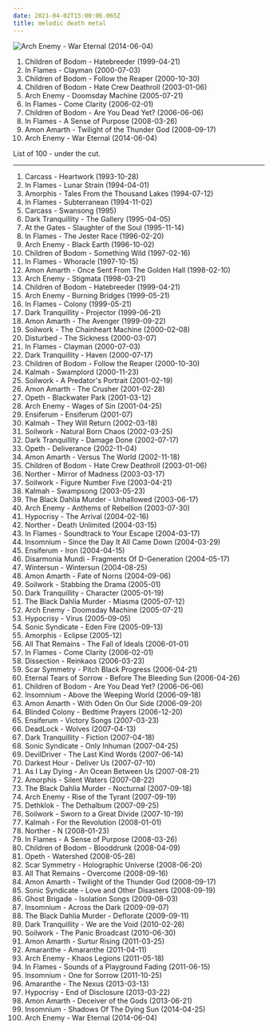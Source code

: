 ```yaml
---
date: 2021-04-02T15:00:06.065Z
title: melodic death metal
---
```

![Arch Enemy - War Eternal (2014-06-04)](http://coverartarchive.org/release/fcf13fb9-6887-42e1-9b80-fd2e8446dff2/15541280931-500.jpg "Arch Enemy - War Eternal (2014-06-04)")
<ol class="albums">
<li data-cover="http://coverartarchive.org/release/704614f7-83f8-498a-b9ff-6ddec53300bf/4264295325-500.jpg" data-tags="melodic death metal" role="button">Children of Bodom - Hatebreeder (1999-04-21)</li>
<li data-cover="https://via.placeholder.com/450" data-tags="melodic death metal" role="button">In Flames - Clayman (2000-07-03)</li>
<li data-cover="https://img.discogs.com/Iuh_3hhVbLW2FRcA4SxICKl_OzA=/fit-in/600x600/filters:strip_icc():format(jpeg):mode_rgb():quality(90)/discogs-images/R-2962012-1310060734.jpeg.jpg" data-tags="melodic death metal" role="button">Children of Bodom - Follow the Reaper (2000-10-30)</li>
<li data-cover="http://coverartarchive.org/release/fa0410bd-35e3-43de-aa19-efa559a485b3/3192372073-500.jpg" data-tags="melodic death metal" role="button">Children of Bodom - Hate Crew Deathroll (2003-01-06)</li>
<li data-cover="http://coverartarchive.org/release/de86fc39-c61d-3c1f-83fa-108827d12872/1991520366-500.jpg" data-tags="melodic death metal" role="button">Arch Enemy - Doomsday Machine (2005-07-21)</li>
<li data-cover="https://via.placeholder.com/450" data-tags="melodic death metal" role="button">In Flames - Come Clarity (2006-02-01)</li>
<li data-cover="http://coverartarchive.org/release/0c087098-f0ef-4291-b12f-55305d11cfc2/28879561332-500.jpg" data-tags="melodic death metal" role="button">Children of Bodom - Are You Dead Yet? (2006-06-06)</li>
<li data-cover="http://coverartarchive.org/release/e67f8da1-88b9-3a9c-be1c-f40dbab896b2/20457737757-500.jpg" data-tags="melodic death metal" role="button">In Flames - A Sense of Purpose (2008-03-26)</li>
<li data-cover="http://coverartarchive.org/release/96cf1767-5939-3713-9986-98979c3bcc1e/14258133969-500.jpg" data-tags="melodic death metal" role="button">Amon Amarth - Twilight of the Thunder God (2008-09-17)</li>
<li data-cover="http://coverartarchive.org/release/fcf13fb9-6887-42e1-9b80-fd2e8446dff2/15541280931-500.jpg" data-tags="melodic death metal, 2014" role="button">Arch Enemy - War Eternal (2014-06-04)</li>
</ol>
List of 100 - under the cut.
<!-- more -->

_________________

<ol class="albums">
<li data-cover="https://via.placeholder.com/450" data-tags="melodic death metal, death metal" role="button">
Carcass - Heartwork (1993-10-28)
</li>
<li data-cover="https://img.discogs.com/dOeD3Q2k__AGbelf1OSXUqmjiAE=/fit-in/600x531/filters:strip_icc():format(jpeg):mode_rgb():quality(90)/discogs-images/R-369844-1494037895-8732.jpeg.jpg" data-tags="melodic death metal" role="button">
In Flames - Lunar Strain (1994-04-01)
</li>
<li data-cover="http://coverartarchive.org/release/c423642b-9374-46c4-aafa-0dc5c4cb92ef/9093569648-500.jpg" data-tags="melodic death metal, death metal" role="button">
Amorphis - Tales From the Thousand Lakes (1994-07-12)
</li>
<li data-cover="https://via.placeholder.com/450" data-tags="melodic death metal" role="button">
In Flames - Subterranean (1994-11-02)
</li>
<li data-cover="https://img.discogs.com/WJi_MLq7YVuRLtv8dV3pfL8z5cM=/fit-in/470x472/filters:strip_icc():format(jpeg):mode_rgb():quality(90)/discogs-images/R-2967566-1374595351-8185.jpeg.jpg" data-tags="death metal, melodic death metal, death n roll" role="button">
Carcass - Swansong (1995)
</li>
<li data-cover="http://coverartarchive.org/release/cd0071fb-eb46-4bc0-85d4-4e049fef9543/1546519941-500.jpg" data-tags="melodic death metal" role="button">
Dark Tranquillity - The Gallery (1995-04-05)
</li>
<li data-cover="http://coverartarchive.org/release/b903e4ba-ec55-442c-91e4-6e0633f163b2/14435078283-500.jpg" data-tags="melodic death metal" role="button">
At the Gates - Slaughter of the Soul (1995-11-14)
</li>
<li data-cover="http://coverartarchive.org/release/57f00186-3de4-4c16-8e3c-8ead0e68f120/7614809777-500.jpg" data-tags="melodic death metal" role="button">
In Flames - The Jester Race (1996-02-20)
</li>
<li data-cover="http://coverartarchive.org/release/179ff65e-2d7e-4071-8e9f-0cb988e17811/5459391048-500.jpg" data-tags="melodic death metal" role="button">
Arch Enemy - Black Earth (1996-10-02)
</li>
<li data-cover="http://coverartarchive.org/release/9ff322ef-5dac-4129-b67a-b101c30efaca/4259294119-500.jpg" data-tags="melodic death metal" role="button">
Children of Bodom - Something Wild (1997-02-16)
</li>
<li data-cover="https://via.placeholder.com/450" data-tags="melodic death metal" role="button">
In Flames - Whoracle (1997-10-15)
</li>
<li data-cover="http://coverartarchive.org/release/b54b9333-5cba-41a4-82bd-9e52ac5b5d63/18272696448-500.jpg" data-tags="melodic death metal" role="button">
Amon Amarth - Once Sent From The Golden Hall (1998-02-10)
</li>
<li data-cover="http://coverartarchive.org/release/e4728dba-1361-4554-8d7f-570f823cbd1d/7847729430-500.jpg" data-tags="melodic death metal" role="button">
Arch Enemy - Stigmata (1998-03-21)
</li>
<li data-cover="http://coverartarchive.org/release/704614f7-83f8-498a-b9ff-6ddec53300bf/4264295325-500.jpg" data-tags="melodic death metal" role="button">
Children of Bodom - Hatebreeder (1999-04-21)
</li>
<li data-cover="https://via.placeholder.com/450" data-tags="melodic death metal" role="button">
Arch Enemy - Burning Bridges (1999-05-21)
</li>
<li data-cover="https://via.placeholder.com/450" data-tags="melodic death metal" role="button">
In Flames - Colony (1999-05-21)
</li>
<li data-cover="http://coverartarchive.org/release/9be26763-808a-48e5-94b2-cbea9fd0b6ea/5877316887-500.jpg" data-tags="melodic death metal" role="button">
Dark Tranquillity - Projector (1999-06-21)
</li>
<li data-cover="http://coverartarchive.org/release/180ea4ec-efcb-3116-8571-74f3ea4d8c54/8541812052-500.jpg" data-tags="melodic death metal" role="button">
Amon Amarth - The Avenger (1999-09-22)
</li>
<li data-cover="http://coverartarchive.org/release/6eb06d29-9372-4d61-b159-28f19494af69/7778769788-500.jpg" data-tags="melodic death metal" role="button">
Soilwork - The Chainheart Machine (2000-02-08)
</li>
<li data-cover="http://coverartarchive.org/release/c3148be2-5622-4ba9-80a7-33ed1f6b9347/7626739846-500.jpg" data-tags="metal, nu metal, alternative metal, disturbed" role="button">
Disturbed - The Sickness (2000-03-07)
</li>
<li data-cover="https://via.placeholder.com/450" data-tags="melodic death metal" role="button">
In Flames - Clayman (2000-07-03)
</li>
<li data-cover="https://via.placeholder.com/450" data-tags="melodic death metal" role="button">
Dark Tranquillity - Haven (2000-07-17)
</li>
<li data-cover="https://img.discogs.com/Iuh_3hhVbLW2FRcA4SxICKl_OzA=/fit-in/600x600/filters:strip_icc():format(jpeg):mode_rgb():quality(90)/discogs-images/R-2962012-1310060734.jpeg.jpg" data-tags="melodic death metal" role="button">
Children of Bodom - Follow the Reaper (2000-10-30)
</li>
<li data-cover="https://img.discogs.com/dPa_U-Ty0xslQgfLsE4GxrreizU=/fit-in/600x450/filters:strip_icc():format(jpeg):mode_rgb():quality(90)/discogs-images/R-14278661-1571522569-1293.jpeg.jpg" data-tags="melodic death metal" role="button">
Kalmah - Swamplord (2000-11-23)
</li>
<li data-cover="https://via.placeholder.com/450" data-tags="melodic death metal" role="button">
Soilwork - A Predator's Portrait (2001-02-19)
</li>
<li data-cover="http://coverartarchive.org/release/0123f7f2-0536-4ec8-b5f1-76f266b940aa/10004910388-500.jpg" data-tags="melodic death metal, death metal" role="button">
Amon Amarth - The Crusher (2001-02-28)
</li>
<li data-cover="https://via.placeholder.com/450" data-tags="progressive death metal, progressive metal" role="button">
Opeth - Blackwater Park (2001-03-12)
</li>
<li data-cover="http://coverartarchive.org/release/d20a123d-47a2-3868-bdc9-8e9b0fd73af5/3999982595-500.jpg" data-tags="melodic death metal" role="button">
Arch Enemy - Wages of Sin (2001-04-25)
</li>
<li data-cover="http://coverartarchive.org/release/6a09c076-9970-45f9-9410-d8b0d484d4e7/2996949000-500.jpg" data-tags="folk metal, viking metal" role="button">
Ensiferum - Ensiferum (2001-07)
</li>
<li data-cover="https://img.discogs.com/dPa_U-Ty0xslQgfLsE4GxrreizU=/fit-in/600x450/filters:strip_icc():format(jpeg):mode_rgb():quality(90)/discogs-images/R-14278661-1571522569-1293.jpeg.jpg" data-tags="melodic death metal" role="button">
Kalmah - They Will Return (2002-03-18)
</li>
<li data-cover="https://via.placeholder.com/450" data-tags="melodic death metal" role="button">
Soilwork - Natural Born Chaos (2002-03-25)
</li>
<li data-cover="https://via.placeholder.com/450" data-tags="melodic death metal" role="button">
Dark Tranquillity - Damage Done (2002-07-17)
</li>
<li data-cover="https://via.placeholder.com/450" data-tags="progressive death metal, progressive metal" role="button">
Opeth - Deliverance (2002-11-04)
</li>
<li data-cover="http://coverartarchive.org/release/a8e692d6-1ebb-47b7-b41d-c508ba318263/16366579010-500.jpg" data-tags="melodic death metal" role="button">
Amon Amarth - Versus The World (2002-11-18)
</li>
<li data-cover="http://coverartarchive.org/release/fa0410bd-35e3-43de-aa19-efa559a485b3/3192372073-500.jpg" data-tags="melodic death metal" role="button">
Children of Bodom - Hate Crew Deathroll (2003-01-06)
</li>
<li data-cover="http://coverartarchive.org/release/3b01925a-5c71-46ea-be33-17b7aeaea68b/6505407489-500.jpg" data-tags="melodic death metal" role="button">
Norther - Mirror of Madness (2003-03-17)
</li>
<li data-cover="http://coverartarchive.org/release/d8712266-cac2-4df8-ab82-9f58d1363f9d/26510132575-500.jpg" data-tags="melodic death metal" role="button">
Soilwork - Figure Number Five (2003-04-21)
</li>
<li data-cover="http://coverartarchive.org/release/cab4266a-c006-30e8-a1fd-30731ae1e1f2/28919759480-500.jpg" data-tags="melodic death metal" role="button">
Kalmah - Swampsong (2003-05-23)
</li>
<li data-cover="http://coverartarchive.org/release/dfbea67f-b49e-44e7-813e-86b86f651d6b/7867314703-500.jpg" data-tags="melodic death metal" role="button">
The Black Dahlia Murder - Unhallowed (2003-06-17)
</li>
<li data-cover="http://coverartarchive.org/release/74651db6-e310-47a7-9012-64f029215bea/6829477835-500.jpg" data-tags="melodic death metal" role="button">
Arch Enemy - Anthems of Rebellion (2003-07-30)
</li>
<li data-cover="https://via.placeholder.com/450" data-tags="melodic death metal" role="button">
Hypocrisy - The Arrival (2004-02-16)
</li>
<li data-cover="https://img.discogs.com/PNs_pLfBK8WvU5hZVC5U-9B5nfE=/fit-in/600x528/filters:strip_icc():format(jpeg):mode_rgb():quality(90)/discogs-images/R-5072421-1426601163-2826.jpeg.jpg" data-tags="melodic death metal" role="button">
Norther - Death Unlimited (2004-03-15)
</li>
<li data-cover="http://coverartarchive.org/release/2bfa71ba-2e99-4145-bf6c-63861d04ea92/7301076123-500.jpg" data-tags="melodic death metal" role="button">
In Flames - Soundtrack to Your Escape (2004-03-17)
</li>
<li data-cover="http://coverartarchive.org/release/6ce52634-16a3-3e7b-9919-939651c4d8e1/20470448368-500.jpg" data-tags="melodic death metal" role="button">
Insomnium - Since the Day It All Came Down (2004-03-29)
</li>
<li data-cover="http://coverartarchive.org/release/7c0561d3-5460-4b8d-8ff2-3076172c5d49/6506123080-500.jpg" data-tags="folk metal, viking metal" role="button">
Ensiferum - Iron (2004-04-15)
</li>
<li data-cover="https://via.placeholder.com/450" data-tags="melodic death metal" role="button">
Disarmonia Mundi - Fragments Of D-Generation (2004-05-17)
</li>
<li data-cover="http://coverartarchive.org/release/b4f9f593-9df6-4b7c-90c9-94fac1e96ef5/24755686201-500.jpg" data-tags="melodic death metal" role="button">
Wintersun - Wintersun (2004-08-25)
</li>
<li data-cover="http://coverartarchive.org/release/60447ee2-1289-30be-be08-5ce0cb82a3a7/8158297637-500.jpg" data-tags="melodic death metal" role="button">
Amon Amarth - Fate of Norns (2004-09-06)
</li>
<li data-cover="https://via.placeholder.com/450" data-tags="melodic death metal" role="button">
Soilwork - Stabbing the Drama (2005-01)
</li>
<li data-cover="http://coverartarchive.org/release/6e4c7e0b-bb52-4376-a6a1-a7d55a836f38/19644832845-500.jpg" data-tags="melodic death metal" role="button">
Dark Tranquillity - Character (2005-01-19)
</li>
<li data-cover="http://coverartarchive.org/release/907b8001-573d-43ba-81fc-4ce525f0686d/7867321884-500.jpg" data-tags="melodic death metal" role="button">
The Black Dahlia Murder - Miasma (2005-07-12)
</li>
<li data-cover="http://coverartarchive.org/release/de86fc39-c61d-3c1f-83fa-108827d12872/1991520366-500.jpg" data-tags="melodic death metal" role="button">
Arch Enemy - Doomsday Machine (2005-07-21)
</li>
<li data-cover="http://coverartarchive.org/release/939086af-752f-399f-a80f-da3fcb321f54/9234845585-500.jpg" data-tags="melodic death metal, death metal" role="button">
Hypocrisy - Virus (2005-09-05)
</li>
<li data-cover="http://coverartarchive.org/release/c73c6489-0c08-3e3c-b8c6-2a85e715a90d/4968585135-500.jpg" data-tags="melodic death metal" role="button">
Sonic Syndicate - Eden Fire (2005-09-13)
</li>
<li data-cover="https://img.discogs.com/Ds0ZacvAiyrkVKMHsdzLxlTPywQ=/fit-in/600x519/filters:strip_icc():format(jpeg):mode_rgb():quality(90)/discogs-images/R-17737519-1615136940-6773.jpeg.jpg" data-tags="progressive metal" role="button">
Amorphis - Eclipse (2005-12)
</li>
<li data-cover="https://via.placeholder.com/450" data-tags="metalcore" role="button">
All That Remains - The Fall of Ideals (2006-01-01)
</li>
<li data-cover="https://via.placeholder.com/450" data-tags="melodic death metal" role="button">
In Flames - Come Clarity (2006-02-01)
</li>
<li data-cover="https://via.placeholder.com/450" data-tags="melodic death metal" role="button">
Dissection - Reinkaos (2006-03-23)
</li>
<li data-cover="https://via.placeholder.com/450" data-tags="melodic death metal" role="button">
Scar Symmetry - Pitch Black Progress (2006-04-21)
</li>
<li data-cover="http://coverartarchive.org/release/0e7b4dfb-8fa1-48f7-9999-8371d8b41be2/5169510656-500.jpg" data-tags="melodic death metal" role="button">
Eternal Tears of Sorrow - Before The Bleeding Sun (2006-04-26)
</li>
<li data-cover="http://coverartarchive.org/release/0c087098-f0ef-4291-b12f-55305d11cfc2/28879561332-500.jpg" data-tags="melodic death metal" role="button">
Children of Bodom - Are You Dead Yet? (2006-06-06)
</li>
<li data-cover="http://coverartarchive.org/release/e64bc57a-caa9-3b7f-822a-d082782913bf/25746951532-500.jpg" data-tags="melodic death metal" role="button">
Insomnium - Above the Weeping World (2006-09-18)
</li>
<li data-cover="http://coverartarchive.org/release/5e01dbe1-8b82-3607-a676-e1367454c0d7/14258097581-500.jpg" data-tags="melodic death metal" role="button">
Amon Amarth - With Oden On Our Side (2006-09-20)
</li>
<li data-cover="http://coverartarchive.org/release/e2b852f5-09af-45de-84b4-ceab42e931b1/24808879706-500.jpg" data-tags="melodic death metal" role="button">
Blinded Colony - Bedtime Prayers (2006-12-20)
</li>
<li data-cover="http://coverartarchive.org/release/6fe4d6ce-790c-3a29-a80c-b46823f722ff/4258363805-500.jpg" data-tags="folk metal, viking metal" role="button">
Ensiferum - Victory Songs (2007-03-23)
</li>
<li data-cover="https://via.placeholder.com/450" data-tags="melodic death metal" role="button">
DeadLock - Wolves (2007-04-13)
</li>
<li data-cover="http://coverartarchive.org/release/a060c352-c9d6-4717-aab8-95a2965fa8d7/15303655783-500.jpg" data-tags="melodic death metal" role="button">
Dark Tranquillity - Fiction (2007-04-18)
</li>
<li data-cover="https://via.placeholder.com/450" data-tags="melodic death metal" role="button">
Sonic Syndicate - Only Inhuman (2007-04-25)
</li>
<li data-cover="https://via.placeholder.com/450" data-tags="groove metal" role="button">
DevilDriver - The Last Kind Words (2007-06-14)
</li>
<li data-cover="https://via.placeholder.com/450" data-tags="metalcore, melodic death metal" role="button">
Darkest Hour - Deliver Us (2007-07-10)
</li>
<li data-cover="https://via.placeholder.com/450" data-tags="metalcore" role="button">
As I Lay Dying - An Ocean Between Us (2007-08-21)
</li>
<li data-cover="http://coverartarchive.org/release/32a049bf-ab47-3018-b0f3-d524c0fc4cf1/27007329813-500.jpg" data-tags="progressive metal" role="button">
Amorphis - Silent Waters (2007-08-22)
</li>
<li data-cover="http://coverartarchive.org/release/e0953194-8ace-4e84-ab7b-9055928fff96/7867330959-500.jpg" data-tags="melodic death metal" role="button">
The Black Dahlia Murder - Nocturnal (2007-09-18)
</li>
<li data-cover="http://coverartarchive.org/release/047f0a3e-17e7-46ec-a85b-fd06a172d464/14971588504-500.jpg" data-tags="melodic death metal" role="button">
Arch Enemy - Rise of the Tyrant (2007-09-19)
</li>
<li data-cover="http://coverartarchive.org/release/3ff4e6a8-52a9-49a5-b264-986a772fdddf/996842836-500.jpg" data-tags="melodic death metal, death metal, blacker than the blackest black times infinity" role="button">
Dethklok - The Dethalbum (2007-09-25)
</li>
<li data-cover="http://coverartarchive.org/release/7db551e8-216c-397a-94df-84cbf2adcccb/17635504972-500.jpg" data-tags="melodic death metal" role="button">
Soilwork - Sworn to a Great Divide (2007-10-19)
</li>
<li data-cover="http://coverartarchive.org/release/5c69d3e6-76b0-42ab-b438-5e6d9a509f8e/20578881759-500.jpg" data-tags="melodic death metal" role="button">
Kalmah - For the Revolution (2008-01-01)
</li>
<li data-cover="https://via.placeholder.com/450" data-tags="melodic death metal" role="button">
Norther - N (2008-01-23)
</li>
<li data-cover="http://coverartarchive.org/release/e67f8da1-88b9-3a9c-be1c-f40dbab896b2/20457737757-500.jpg" data-tags="melodic death metal" role="button">
In Flames - A Sense of Purpose (2008-03-26)
</li>
<li data-cover="http://coverartarchive.org/release/15ea22f3-acb4-34fc-b20e-aca953468c10/4275641553-500.jpg" data-tags="melodic death metal" role="button">
Children of Bodom - Blooddrunk (2008-04-09)
</li>
<li data-cover="http://coverartarchive.org/release/eed810a6-8266-4009-879d-cb3dd7c875a9/27886281233-500.jpg" data-tags="progressive metal, progressive death metal" role="button">
Opeth - Watershed (2008-05-28)
</li>
<li data-cover="http://coverartarchive.org/release/0db97e47-7fd3-4100-9163-be689a61fa55/1502509246-500.jpg" data-tags="melodic death metal" role="button">
Scar Symmetry - Holographic Universe (2008-06-20)
</li>
<li data-cover="http://coverartarchive.org/release/d74eaf35-305c-4218-87a2-bf1f67ed9d5f/929423406-500.jpg" data-tags="metalcore" role="button">
All That Remains - Overcome (2008-09-16)
</li>
<li data-cover="http://coverartarchive.org/release/96cf1767-5939-3713-9986-98979c3bcc1e/14258133969-500.jpg" data-tags="melodic death metal" role="button">
Amon Amarth - Twilight of the Thunder God (2008-09-17)
</li>
<li data-cover="https://via.placeholder.com/450" data-tags="metalcore, melodic death metal" role="button">
Sonic Syndicate - Love and Other Disasters (2008-09-19)
</li>
<li data-cover="http://coverartarchive.org/release/dbc9ba41-5627-4c15-93a9-42a6e186e771/8293096366-500.jpg" data-tags="melodic death metal, progressive metal" role="button">
Ghost Brigade - Isolation Songs (2009-08-03)
</li>
<li data-cover="http://coverartarchive.org/release/93a22a18-53d4-4868-8466-5fd587f101e3/20470477877-500.jpg" data-tags="melodic death metal" role="button">
Insomnium - Across the Dark (2009-09-07)
</li>
<li data-cover="http://coverartarchive.org/release/5cace501-a1f9-3ada-8fcb-689630a82c2f/16098709945-500.jpg" data-tags="melodic death metal" role="button">
The Black Dahlia Murder - Deflorate (2009-09-11)
</li>
<li data-cover="http://coverartarchive.org/release/e616ed72-952b-44ae-800e-11885e45e385/19646412381-500.jpg" data-tags="melodic death metal" role="button">
Dark Tranquillity - We are the Void (2010-02-26)
</li>
<li data-cover="http://coverartarchive.org/release/25f44e39-2dda-4b44-990d-a3c107099659/7454321828-500.jpg" data-tags="melodic death metal" role="button">
Soilwork - The Panic Broadcast (2010-06-30)
</li>
<li data-cover="http://coverartarchive.org/release/1a599b32-363f-45e7-9712-29084a5855ee/13876171030-500.jpg" data-tags="melodic death metal" role="button">
Amon Amarth - Surtur Rising (2011-03-25)
</li>
<li data-cover="http://coverartarchive.org/release/d5f25fc0-1041-494c-81bf-94cf6c84f11d/9774641652-500.jpg" data-tags="melodic death metal, modern metal, power metal" role="button">
Amaranthe - Amaranthe (2011-04-11)
</li>
<li data-cover="https://img.discogs.com/5WRNcnF1hyoY02qL8Av0A61Isy0=/fit-in/600x541/filters:strip_icc():format(jpeg):mode_rgb():quality(90)/discogs-images/R-388087-1481963798-9104.jpeg.jpg" data-tags="melodic death metal" role="button">
Arch Enemy - Khaos Legions (2011-05-18)
</li>
<li data-cover="http://coverartarchive.org/release/6f38a9f9-6538-4745-9dde-d00cacbe2dff/8273688325-500.jpg" data-tags="alternative metal, melodic death metal" role="button">
In Flames - Sounds of a Playground Fading (2011-06-15)
</li>
<li data-cover="http://coverartarchive.org/release/34f10aa7-d24d-4c63-a7d5-350b5b531e1a/20470489221-500.jpg" data-tags="melodic death metal" role="button">
Insomnium - One for Sorrow (2011-10-25)
</li>
<li data-cover="http://coverartarchive.org/release/8b61a363-32eb-4ee3-8d6b-e7b87d17457a/10071317904-500.jpg" data-tags="2013, power metal" role="button">
Amaranthe - The Nexus (2013-03-13)
</li>
<li data-cover="https://via.placeholder.com/450" data-tags="melodic death metal" role="button">
Hypocrisy - End of Disclosure (2013-03-22)
</li>
<li data-cover="http://coverartarchive.org/release/c6a77c6d-fa8c-4786-bac3-a274a2acd2bf/11192355590-500.jpg" data-tags="melodic death metal" role="button">
Amon Amarth - Deceiver of the Gods (2013-06-21)
</li>
<li data-cover="http://coverartarchive.org/release/81e2ea26-8c40-4673-bf9e-4e2052cbb765/7079101080-500.jpg" data-tags="melodic death metal, 2014" role="button">
Insomnium - Shadows Of The Dying Sun (2014-04-25)
</li>
<li data-cover="http://coverartarchive.org/release/fcf13fb9-6887-42e1-9b80-fd2e8446dff2/15541280931-500.jpg" data-tags="melodic death metal, 2014" role="button">
Arch Enemy - War Eternal (2014-06-04)
</li>
</ol>